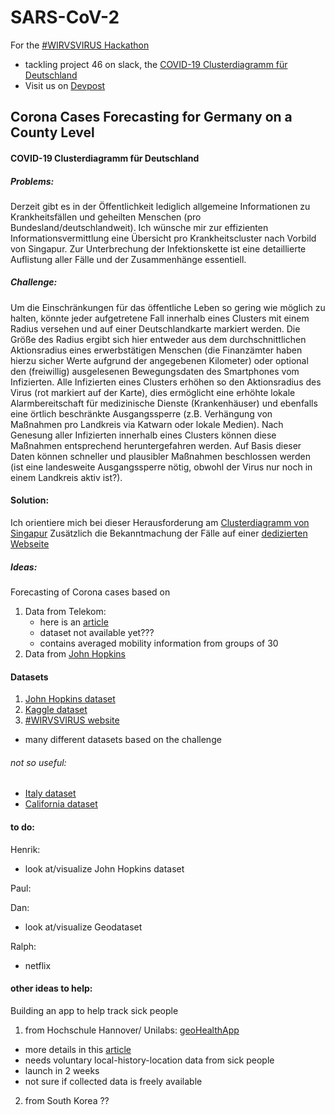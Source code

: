 # SARS-CoV-2
For the [#WIRVSVIRUS Hackathon](https://wirvsvirushackathon.org/) 
- tackling project 46 on slack, the [COVID-19 Clusterdiagramm für Deutschland](https://airtable.com/shrs71ccUVKyvLlUA/tbl6Br4W3IyPGk1jt/viwk1wafE5cvUwOr7?blocks=hide)
- Visit us on [Devpost](https://devpost.com/software/corona-cases-forecasting-for-germany-on-a-county-level#updates)

## Corona Cases Forecasting for Germany on a County Level
#### COVID-19 Clusterdiagramm für Deutschland
##### Problems:
Derzeit gibt es in der Öffentlichkeit lediglich allgemeine Informationen zu Krankheitsfällen und geheilten Menschen (pro Bundesland/deutschlandweit). Ich wünsche mir zur effizienten Informationsvermittlung eine Übersicht pro Krankheitscluster nach Vorbild von Singapur. Zur Unterbrechung der Infektionskette ist eine detaillierte Auflistung aller Fälle und der Zusammenhänge essentiell.

##### Challenge:
Um die Einschränkungen für das öffentliche Leben so gering wie möglich zu halten, könnte jeder aufgetretene Fall innerhalb eines Clusters mit einem Radius versehen und auf einer Deutschlandkarte markiert werden. Die Größe des Radius ergibt sich hier entweder aus dem durchschnittlichen Aktionsradius eines erwerbstätigen Menschen (die Finanzämter haben hierzu sicher Werte aufgrund der angegebenen Kilometer) oder optional den (freiwillig) ausgelesenen Bewegungsdaten des Smartphones vom Infizierten.
Alle Infizierten eines Clusters erhöhen so den Aktionsradius des Virus (rot markiert auf der Karte), dies ermöglicht eine erhöhte lokale Alarmbereitschaft für medizinische Dienste (Krankenhäuser) und ebenfalls eine örtlich beschränkte Ausgangssperre (z.B. Verhängung von Maßnahmen pro Landkreis via Katwarn oder lokale Medien). Nach Genesung aller Infizierten innerhalb eines Clusters können diese Maßnahmen entsprechend heruntergefahren werden. Auf Basis dieser Daten können schneller und plausibler Maßnahmen beschlossen werden (ist eine landesweite Ausgangssperre nötig, obwohl der Virus nur noch in einem Landkreis aktiv ist?).

#### Solution:
Ich orientiere mich bei dieser Herausforderung am [Clusterdiagramm von Singapur](https://infographics.channelnewsasia.com/covid-19/coronavirus-singapore-clusters.html??cid=h3_referral_inarticlelinks_24082018_cna)
Zusätzlich die Bekanntmachung der Fälle auf einer [dedizierten Webseite](https://www.gov.sg/article/covid-19-cases-in-singapore)






##### Ideas:
Forecasting of Corona cases based on
1) Data from Telekom:
	- here is an [article](https://www.heise.de/newsticker/meldung/Corona-Krise-Deutsche-Telekom-liefert-anonymisierte-Handydaten-an-RKI-4685191.html)
	- dataset not available yet???
	- contains averaged mobility information from groups of 30
2) Data from [John Hopkins](https://github.com/CSSEGISandData/COVID-19)






#### Datasets
1) [John Hopkins dataset](https://github.com/CSSEGISandData/COVID-19)
2) [Kaggle dataset](https://www.kaggle.com/sudalairajkumar/novel-corona-virus-2019-dataset)
3) [#WIRVSVIRUS website](https://wirvsvirushackathon.org/ressourcen/)
- many different datasets based on the challenge

###### not so useful:
- [Italy dataset](https://github.com/pcm-dpc/COVID-19)
- [California dataset]()






#### to do:
Henrik: 
- look at/visualize John Hopkins dataset <br/>

Paul: <br/>

Dan: 
- look at/visualize Geodataset

Ralph:
- netflix 


#### other ideas to help: 
Building an app to help track sick people
1) from Hochschule Hannover/ Unilabs: [geoHealthApp](https://www.geohealthapp.de/)

- more details in this [article](https://www.heise.de/newsticker/meldung/Medizinische-Hochschule-Hannover-und-Ubilabs-entwickeln-Corona-App-4680487.html)
- needs voluntary local-history-location data from sick people
- launch in 2 weeks
- not sure if collected data is freely available

2) from South Korea ??




